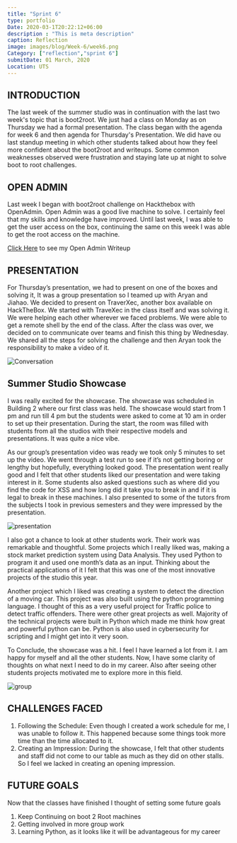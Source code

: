 ```yaml
---
title: "Sprint 6"
type: portfolio
Date: 2020-03-1T20:22:12+06:00
description : "This is meta description"
caption: Reflection
image: images/blog/Week-6/week6.png
Category: ["reflection","sprint 6"]
submitDate: 01 March, 2020
Location: UTS
---
```


## INTRODUCTION
The last week of the summer studio was in continuation with the last two week's topic that is boot2root. We just had a class on Monday as on Thursday we had a formal presentation. The class began with the agenda for week 6 and then agenda for Thursday's Presentation. We did have ou last standup meeting in which other students talked about how they feel more confident about the boot2root and writeups. Some common weaknesses observed were frustration and staying late up at night to solve boot to root challenges.

## OPEN ADMIN
Last week I began with boot2root challenge on Hackthebox with OpenAdmin. Open Admin was a good live machine to solve. I certainly feel that my skills and knowledge have improved. Until last week, I was able to get the user access on the box, continuing the same on this week I was able to get the root access on the machine.

[Click Here](/blog/Week-6/Open_Admin_root.pdf) to see my Open Admin Writeup

## PRESENTATION
For Thursday’s presentation, we had to present on one of the boxes and solving it, It was a group presentation so I teamed up with Aryan and Jiahao. We decided to present on TraverXec, another box available on HackTheBox. We started with TraveXec in the class itself and was solving it. We were helping each other wherever we faced problems. We were able to get a remote shell by the end of the class. After the class was over, we decided on to communicate over teams and finish this thing by Wednesday. We shared all the steps for solving the challenge and then Aryan took the responsibility to make a video of it.

![Conversation](/images/blog/Week-6/conversation.PNG)

## Summer Studio Showcase
I was really excited for the showcase. The showcase was scheduled in Building 2 where our first class was held. The showcase would start from 1 pm and run till 4 pm but the students were asked to come at 10 am in order to set up their presentation. During the start, the room was filled with students from all the studios with their respective models and presentations. It was quite a nice vibe.

As our group’s presentation video was ready we took only 5 minutes to set up the video. We went through a test run to see if it’s not getting boring or lengthy but hopefully, everything looked good. The presentation went really good and I felt that other students liked our presentation and were taking interest in it. Some students also asked questions such as where did you find the code for XSS and how long did it take you to break in and if it is legal to break in these machines. I also presented to some of the tutors from the subjects I took in previous semesters and they were impressed by the presentation. 

![presentation](/images/blog/Week-6/presentation.jpg)

I also got a chance to look at other students work. Their work was remarkable and thoughtful. Some projects which I really liked was, making a stock market prediction system using Data Analysis. They used Python to program it and used one month’s data as an input. Thinking about the practical applications of it I felt that this was one of the most innovative projects of the studio this year.

Another project which I liked was creating a system to detect the direction of a moving car. This project was also built using the python programming language. I thought of this as a very useful project for Traffic police to detect traffic offenders. There were other great projects as well. Majority of the technical projects were built in Python which made me think how great and powerful python can be. Python is also used in cybersecurity for scripting and I might get into it very soon.

To Conclude, the showcase was a hit. I feel I have learned a lot from it. I am happy for myself and all the other students. Now, I have some clarity of thoughts on what next I need to do in my career. Also after seeing other students projects motivated me to explore more in this field.

![group](/images/blog/Week-6/group.jpg)

## CHALLENGES FACED
1. Following the Schedule: Even though I created a work schedule for me, I was unable to follow it. This happened because some things took more time than the time allocated to it.
2. Creating an Impression: During the showcase, I felt that other students and staff did not come to our table as much as they did on other stalls. So I feel we lacked in creating an opening impression.

## FUTURE GOALS
Now that the classes have finished I thought of setting some future goals
1. Keep Continuing on boot 2 Root machines
2. Getting involved in more group work
3. Learning Python, as it looks like it will be advantageous for my career

	